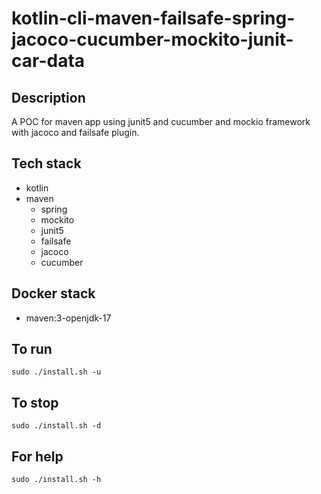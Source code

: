 # kotlin-cli-maven-failsafe-spring-jacoco-cucumber-mockito-junit-car-data

## Description
A POC for maven app using junit5
and cucumber and mockio framework
 with jacoco
and failsafe plugin.

## Tech stack
- kotlin
- maven
	- spring
	- mockito
  - junit5
  - failsafe
  - jacoco
  - cucumber

## Docker stack
- maven:3-openjdk-17

## To run
`sudo ./install.sh -u`

## To stop
`sudo ./install.sh -d`

## For help
`sudo ./install.sh -h`

